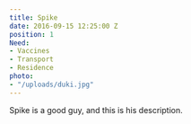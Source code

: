 ```yaml
---
title: Spike
date: 2016-09-15 12:25:00 Z
position: 1
Need:
- Vaccines
- Transport
- Residence
photo:
- "/uploads/duki.jpg"
---
```


Spike is a good guy, and this is his description.
